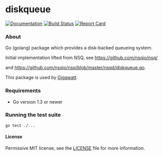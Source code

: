 # diskqueue

[![Documentation](https://godoc.org/github.com/gigawattio/diskqueue?status.svg)](https://godoc.org/github.com/gigawattio/diskqueue)
[![Build Status](https://travis-ci.org/gigawattio/diskqueue.svg?branch=master)](https://travis-ci.org/gigawattio/diskqueue)
[![Report Card](https://goreportcard.com/badge/github.com/gigawattio/diskqueue)](https://goreportcard.com/report/github.com/gigawattio/diskqueue)

### About

Go (golang) package which provides a disk-backed queueing system.

Initial implementation lifted from NSQ, see https://github.com/nsqio/nsq/

and https://github.com/nsqio/nsq/blob/master/nsqd/diskqueue.go.

This package is used by [Gigawatt](http://gigawatt.io/).

### Requirements

* Go version 1.3 or newer

### Running the test suite

    go test ./...

#### License

Permissive MIT license, see the [LICENSE](LICENSE) file for more information.
